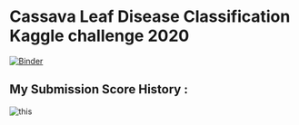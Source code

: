 # Cassava Leaf Disease Classification Kaggle challenge 2020

[![Binder](https://mybinder.org/badge_logo.svg)](https://mybinder.org/v2/gh/mohneesh7/cassava-kaggle-2020/main)

## My Submission Score History :
![this](https://i.imgur.com/ld4Jt2G.png)
